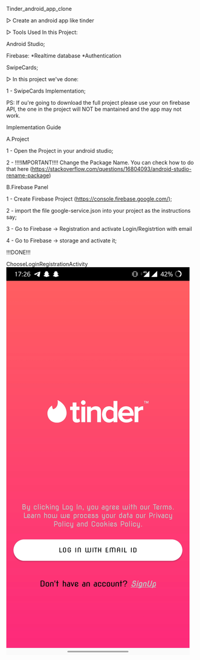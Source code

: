 Tinder_android_app_clone

▷ Create an android app like tinder

▷ Tools Used In this Project:

Android Studio;

Firebase: *Realtime database *Authentication

SwipeCards;

▷ In this project we've done:

1 - SwipeCards Implementation;

PS: If ou're going to download the full project please use your on firebase API, the one in the project will NOT be mantained and the app may not work.

Implementation Guide

A.Project
  
  1 - Open the Project in your android studio;
  
  2 - !!!!IMPORTANT!!!! Change the Package Name. You can check how to do that here (https://stackoverflow.com/questions/16804093/android-studio-rename-package)

B.Firebase Panel

  1 - Create Firebase Project (https://console.firebase.google.com/);
  
  2 - import the file google-service.json into your project as the instructions say;
  
  3 - Go to Firebase -> Registration and activate Login/Registrtion with email
  
  4 - Go to Firebase -> storage and activate it;

!!!DONE!!!

ChooseLoginRegistrationActivity
![](Images/startPage.jpg)
